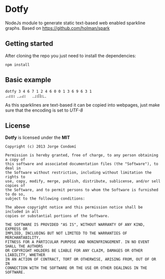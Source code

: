 # Dotfy

NodeJs module to generate static text-based web enabled sparkline graphs. Based on https://github.com/holman/spark

## Getting started

After cloning the repo you just need to install the dependencies:

```shell
npm install
```


## Basic example

```shell
dotfy 3 4 6 7 1 2 4 6 0 0 1 3 6 9 6 3 1
⣠⣴⣶⡆⢀⣠⣴⡆  ⢀⣰⣾⣷⣆⡀
```

As this sparklines are text-based it can be copied into webpages, just make sure that the encoding is set to *UTF-8*

## License

**Dotfy** is licensed under the **MIT**

```
Copyright (c) 2013 Jorge Condomí

Permission is hereby granted, free of charge, to any person obtaining a copy of
this software and associated documentation files (the "Software"), to deal in
the Software without restriction, including without limitation the rights to
use, copy, modify, merge, publish, distribute, sublicense, and/or sell copies of
the Software, and to permit persons to whom the Software is furnished to do so,
subject to the following conditions:

The above copyright notice and this permission notice shall be included in all
copies or substantial portions of the Software.

THE SOFTWARE IS PROVIDED "AS IS", WITHOUT WARRANTY OF ANY KIND, EXPRESS OR
IMPLIED, INCLUDING BUT NOT LIMITED TO THE WARRANTIES OF MERCHANTABILITY,
FITNESS FOR A PARTICULAR PURPOSE AND NONINFRINGEMENT. IN NO EVENT SHALL THE AUTHORS
OR COPYRIGHT HOLDERS BE LIABLE FOR ANY CLAIM, DAMAGES OR OTHER LIABILITY, WHETHER
IN AN ACTION OF CONTRACT, TORT OR OTHERWISE, ARISING FROM, OUT OF OR IN
CONNECTION WITH THE SOFTWARE OR THE USE OR OTHER DEALINGS IN THE SOFTWARE.
```
